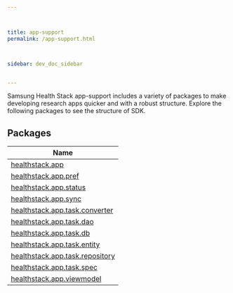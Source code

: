 ```yaml
---



title: app-support
permalink: /app-support.html



sidebar: dev_doc_sidebar


---
```





Samsung Health Stack app-support includes a variety of packages to make developing research apps quicker and with a robust structure. Explore the following packages to see the structure of SDK. 

## Packages


| Name |
|---|
| [healthstack.app](app-support/healthstack.app/index.html) |
| [healthstack.app.pref](app-support/healthstack.app.pref/index.html) |
| [healthstack.app.status](app-support/healthstack.app.status/index.html) |
| [healthstack.app.sync](app-support/healthstack.app.sync/index.html) |
| [healthstack.app.task.converter](app-support/healthstack.app.task.converter/index.html) |
| [healthstack.app.task.dao](app-support/healthstack.app.task.dao/index.html) |
| [healthstack.app.task.db](app-support/healthstack.app.task.db/index.html) |
| [healthstack.app.task.entity](app-support/healthstack.app.task.entity/index.html) |
| [healthstack.app.task.repository](app-support/healthstack.app.task.repository/index.html) |
| [healthstack.app.task.spec](app-support/healthstack.app.task.spec/index.html) |
| [healthstack.app.viewmodel](app-support/healthstack.app.viewmodel/index.html) |



